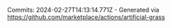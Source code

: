 Commits: 2024-02-27T14:13:14.771Z - Generated via https://github.com/marketplace/actions/artificial-grass
<br>

